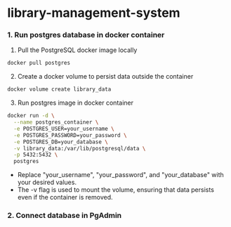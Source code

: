 # library-management-system

### 1. Run postgres database in docker container

1. Pull the PostgreSQL docker image locally

```bash
docker pull postgres
```

2. Create a docker volume to persist data outside the container

```bash
docker volume create library_data
```

3. Run postgres image in docker container

```bash
docker run -d \
  --name postgres_container \
  -e POSTGRES_USER=your_username \
  -e POSTGRES_PASSWORD=your_password \
  -e POSTGRES_DB=your_database \
  -v library_data:/var/lib/postgresql/data \
  -p 5432:5432 \
  postgres
```

- Replace "your_username", "your_password", and "your_database" with your desired values.
- The -v flag is used to mount the volume, ensuring that data persists even if the container is removed.

### 2. Connect database in PgAdmin
